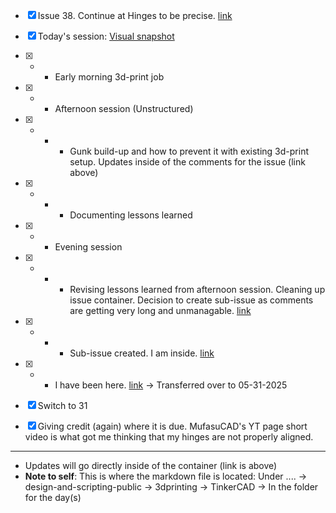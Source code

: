 - [x] Issue 38. Continue at Hinges to be precise. [link](https://github.com/Shangrila-VHP/shangrila-vhp/issues/38)

- [x] Today's session: [Visual snapshot](https://github.com/Shangrila-VHP/shangrila-vhp/tree/main/img/2025/05-2025/05-30-2025%20-%20Progress)
- [x] - - Early morning 3d-print job
- [x] - - Afternoon session (Unstructured)
- [x] - - - Gunk build-up and how to prevent it with existing 3d-print setup. Updates inside of the comments for the issue (link above)
- [x] - - - Documenting lessons learned
- [x] - - Evening session
- [x] - - - Revising lessons learned from afternoon session. Cleaning up issue container. Decision to create sub-issue as comments are getting very long and unmanagable. [link](https://github.com/Shangrila-VHP/shangrila-vhp/issues/38#issuecomment-2923880643)
- [x] - - - Sub-issue created. I am inside. [link](https://github.com/Shangrila-VHP/shangrila-vhp/issues/50)
- [x] - - I have been here. [link](https://github.com/Shangrila-VHP/shangrila-vhp/issues/38#issuecomment-2924062663) -> Transferred over to 05-31-2025
- [x] Switch to 31

- [x] Giving credit (again) where it is due. MufasuCAD's YT page short video is what got me thinking that my hinges are not properly aligned. 

---

-  Updates will go directly inside of the container (link is above)
- **Note to self**: This is where the markdown file is located: Under ....  -> design-and-scripting-public -> 3dprinting -> TinkerCAD -> In the folder for the day(s)
